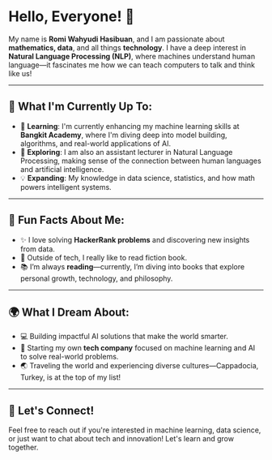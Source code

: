 # Hello, Everyone! 👋

My name is **Romi Wahyudi Hasibuan**, and I am passionate about **mathematics, data**, and all things **technology**. I have a deep interest in **Natural Language Processing (NLP)**, where machines understand human language—it fascinates me how we can teach computers to talk and think like us!

---

## 🚀 What I'm Currently Up To:
- 🌱 **Learning**: I'm currently enhancing my machine learning skills at **Bangkit Academy**, where I'm diving deep into model building, algorithms, and real-world applications of AI.
- 🤖 **Exploring**: I am also an assistant lecturer in Natural Language Processing, making sense of the connection between human languages and artificial intelligence.
- 💡 **Expanding**: My knowledge in data science, statistics, and how math powers intelligent systems.

---

## 🎯 Fun Facts About Me:
- ✨ I love solving **HackerRank problems** and discovering new insights from data.
- 🧩 Outside of tech, I really like to read fiction book.
- 📚 I’m always **reading**—currently, I’m diving into books that explore personal growth, technology, and philosophy.

---

## 🌍 What I Dream About:
- 💻 Building impactful AI solutions that make the world smarter.
- 🚀 Starting my own **tech company** focused on machine learning and AI to solve real-world problems.
- 🌏 Traveling the world and experiencing diverse cultures—Cappadocia, Turkey, is at the top of my list!

---

## 💼 Let's Connect!
Feel free to reach out if you're interested in machine learning, data science, or just want to chat about tech and innovation! Let's learn and grow together.

